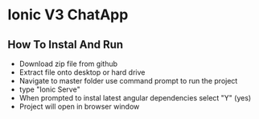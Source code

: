 # Ionic V3 ChatApp

## How To Instal And Run 

* Download zip file from github 
* Extract file onto desktop or hard drive 
* Navigate to master folder use command prompt to run the project 
* type "Ionic Serve" 
* When prompted to instal latest angular dependencies select "Y" (yes) 
* Project will open in browser window
